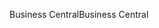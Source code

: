 <span data-ttu-id="b655c-101">Business Central</span><span class="sxs-lookup"><span data-stu-id="b655c-101">Business Central</span></span>
